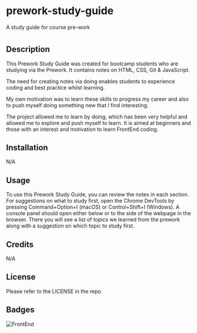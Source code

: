 # prework-study-guide
A study guide for course pre-work
# <Your-Project-Title>

## Description

This Prework Study Guide was created for bootcamp students who are studying via the Prework. It contains notes on HTML, CSS, Git & JavaScript.

The need for creating notes via doing enables students to experience coding and best practice whilst learning.

My own motivation was to learn these skills to progress my career and also to push myself doing something new that I find interesting.

The project allowed me to learn by doing, which has been very helpful and allowed me to explore and push myself to learn. It is aimed at beginners and those with an interest and motivation to learn FrontEnd coding.


## Installation

N/A

## Usage

To use this Prework Study Guide, you can review the notes in each section. For suggestions on what to study first, open the Chrome DevTools by pressing Command+Option+I (macOS) or Control+Shift+I (Windows). A console panel should open either below or to the side of the webpage in the browser. There you will see a list of topics we learned from the prework along with a suggestion on which topic to study first.


## Credits

N/A


## License

Please refer to the LICENSE in the repo


## Badges

![FrontEnd](https://img.shields.io/badge/FrontEnd-Coding-Coding)

